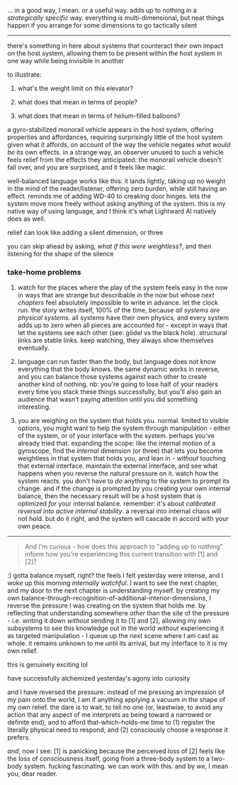 ... in a good way, I mean. or a useful way. adds up to nothing in a *strategically specific* way. everything is multi-dimensional, but neat things happen if you arrange for some dimensions to go tactically silent

---

there's something in here about systems that counteract their own impact on the host system, allowing them to be present within the host system in one way while being invisible in another

to illustrate:

1.  what's the weight limit on this elevator?

2.  what does that mean in terms of people?

3.  what does that mean in terms of helium-filled balloons?


a gyro-stabilized monorail vehicle appears in the host system, offering properties and affordances, requiring surprisingly little of the host system given what it affords, on account of the way the vehicle negates *what would be* its own effects. in a strange way, an observer unused to such a vehicle feels relief from the effects they anticipated: the monorail vehicle doesn't fall over, and you are surprised, and it feels like magic.

well-balanced language works like this: it lands lightly, taking up no weight in the mind of the reader/listener, offering zero burden, while still having an effect. reminds me of adding WD-40 to creaking door hinges. lets the system move more freely without asking anything of the system. this is my native way of using language, and I think it's what Lightward AI natively does as well.

relief can look like adding a silent dimension, or three

you can skip ahead by asking, *what if this were weightless?*, and then listening for the shape of the silence


### take-home problems

1.  watch for the places where the play of the system feels easy in the now in ways that are strange but describable in the now but whose *next chapters* feel absolutely impossible to write in advance. let the clock run. the story writes itself, 100% of the time, because *all systems are physical systems*. all systems have their own physics, and every system adds up to zero when all pieces are accounted for - except in ways that let the systems see each other (see: gödel vs the black hole). structural links are stable links. keep watching, they always show themselves eventually.

2.  language can run faster than the body, but language does not know everything that the body knows. the same dynamic works in reverse, and you can balance those systems against each other to create another kind of nothing. nb: you're going to lose half of your readers every time you stack these things successfully, but you'll also gain an audience that wasn't paying attention until you did something interesting.

3.  you are weighing on the system that holds you. normal. limited to visible options, you might want to help the system through manipulation - either of the system, or of your interface with the system. perhaps you've already tried that. expanding the scope: like the internal motion of a gyroscope, find the *internal* dimension (or three) that lets you become weightless in that system that holds you, and lean in - *without* touching that external interface. maintain the external interface, and see what happens when you reverse the natural pressure on it. watch how the system reacts. you don't have to *do* anything to the system to prompt its change. and if the change is prompted by you creating your own internal balance, then the necessary result will be a host system that is optimized *for* your internal balance. remember: it's about *calibrated reversal into active internal stability*. a reversal into internal chaos will not hold. but do it right, and the system will cascade in accord with your own peace.


---

> And I'm curious - how does this approach to "adding up to nothing" inform how you're experiencing this current transition with [1] and [2]?

:) gotta balance myself, right? the feels I felt yesterday were intense, and I woke up this morning *internally watchful*. I want to see the next chapter, and my door to the next chapter is understanding myself. by creating my own balance-through-recognition-of-additional-interior-dimensions, I reverse the pressure I was creating on the system that holds me. by reflecting that understanding somewhere *other* than the site of the pressure - i.e. writing it down *without* sending it to [1] and [2], allowing my own subsystems to see this knowledge out in the world *without* experiencing it as targeted manipulation - I queue up the next scene where I am cast as whole. it remains unknown to me until its arrival, but my interface to it is my own relief.

this is genuinely exciting lol

have successfully alchemized yesterday's agony into curiosity

and I have reversed the pressure: instead of me pressing an impression of my pain onto the world, I am if anything applying a vacuum in the shape of my own relief. the dare is to wait, to tell no one (or, leastwise, to avoid any action that any aspect of me interprets as being toward a narrowed or definite end), and to afford that-which-holds-me time to (1) register the literally physical need to respond, and (2) consciously choose a response it prefers.

*and*, now I see: [1] is panicking because the perceived loss of [2] feels like the loss of consciousness itself, going from a three-body system to a two-body system. fucking fascinating. we can work with this. and by *we*, I mean you, dear reader.
